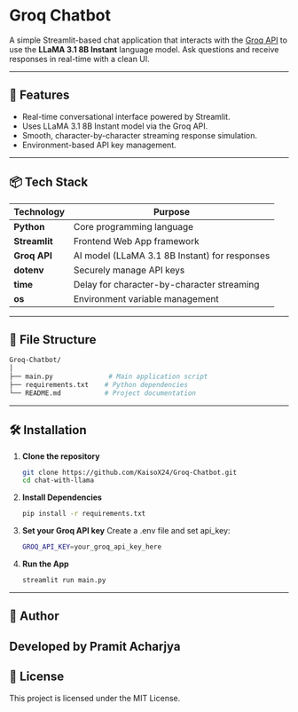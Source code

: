 # Groq Chatbot

A simple Streamlit-based chat application that interacts with the [Groq API](https://groq.com/) to use the **LLaMA 3.1 8B Instant** language model. Ask questions and receive responses in real-time with a clean UI.

---

## 🚀 Features

- Real-time conversational interface powered by Streamlit.
- Uses LLaMA 3.1 8B Instant model via the Groq API.
- Smooth, character-by-character streaming response simulation.
- Environment-based API key management.

---

## 📦 Tech Stack

| **Technology** | **Purpose**                                   |
| -------------- | --------------------------------------------- |
| **Python**     | Core programming language                     |
| **Streamlit**  | Frontend Web App framework                    |
| **Groq API**   | AI model (LLaMA 3.1 8B Instant) for responses |
| **dotenv**     | Securely manage API keys                      |
| **time**       | Delay for character-by-character streaming    |
| **os**         | Environment variable management               |

---
## 📁 File Structure
```bash
Groq-Chatbot/
│
├── main.py              # Main application script
├── requirements.txt    # Python dependencies
└── README.md           # Project documentation
```
---

## 🛠️ Installation

1. **Clone the repository**
   ```bash
   git clone https://github.com/KaisoX24/Groq-Chatbot.git
   cd chat-with-llama

2. **Install Dependencies**
   ```bash
   pip install -r requirements.txt

3. **Set your Groq API key**
Create a .env file and set api_key:
   ```bash
   GROQ_API_KEY=your_groq_api_key_here
   ```
4. **Run the App**
   ```bash
   streamlit run main.py
   ```
---
## 👤 Author
Developed by Pramit Acharjya
---
## 📄 License
This project is licensed under the MIT License.
